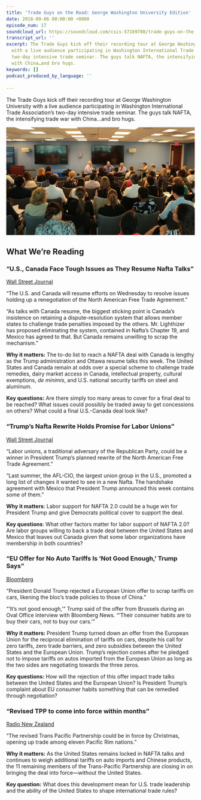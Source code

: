 ```yaml
---
title: 'Trade Guys on the Road: George Washington University Edition'
date: 2018-09-06 00:00:00 +0000
episode_num: 17
soundcloud_url: https://soundcloud.com/csis-57169780/trade-guys-on-the-road-at-george-washington-university
transcript_url: ''
excerpt: The Trade Guys kick off their recording tour at George Washington University
  with a live audience participating in Washington International Trade Association’s
  two-day intensive trade seminar. The guys talk NAFTA, the intensifying trade war
  with China…and bro hugs.
keywords: []
podcast_produced_by_language: ''

---
```

The Trade Guys kick off their recording tour at George Washington University with a live audience participating in Washington International Trade Association’s two-day intensive trade seminar. The guys talk NAFTA, the intensifying trade war with China…and bro hugs.

![The Trade Guys at George Washington University](/uploads/trade-guys-live-george-washington.jpg "The Trade Guys at George Washington University")

## What We’re Reading

### “U.S., Canada Face Tough Issues as They Resume Nafta Talks”

[Wall Street Journal](https://www.wsj.com/articles/u-s-canada-face-tough-issues-as-they-resume-nafta-talks-1536097035)

“The U.S. and Canada will resume efforts on Wednesday to resolve issues holding up a renegotiation of the North American Free Trade Agreement.”

“As talks with Canada resume, the biggest sticking point is Canada’s insistence on retaining a dispute-resolution system that allows member states to challenge trade penalties imposed by the others. Mr. Lighthizer has proposed eliminating the system, contained in Nafta’s Chapter 19, and Mexico has agreed to that. But Canada remains unwilling to scrap the mechanism.”

**Why it matters:** The to-do list to reach a NAFTA deal with Canada is lengthy as the Trump administration and Ottawa resume talks this week. The United States and Canada remain at odds over a special scheme to challenge trade remedies, dairy market access in Canada, intellectual property, cultural exemptions, _de minimis_, and U.S. national security tariffs on steel and aluminum.

**Key questions:** Are there simply too many areas to cover for a final deal to be reached? What issues could possibly be traded away to get concessions on others? What could a final U.S.-Canada deal look like?

### “Trump’s Nafta Rewrite Holds Promise for Labor Unions”

[Wall Street Journal](https://www.wsj.com/articles/trumps-nafta-rewrite-holds-promise-for-labor-unions-1535653247?tesla=y&mod=article_inline)

“Labor unions, a traditional adversary of the Republican Party, could be a winner in President Trump’s planned rewrite of the North American Free Trade Agreement.”

“Last summer, the AFL-CIO, the largest union group in the U.S., promoted a long list of changes it wanted to see in a new Nafta. The handshake agreement with Mexico that President Trump announced this week contains some of them.”

**Why it matters**: Labor support for NAFTA 2.0 could be a huge win for President Trump and give Democrats political cover to support the deal.

**Key questions**: What other factors matter for labor support of NAFTA 2.0? Are labor groups willing to back a trade deal between the United States and Mexico that leaves out Canada given that some labor organizations have membership in both countries?

### “EU Offer for No Auto Tariffs Is ‘Not Good Enough,’ Trump Says”

[Bloomberg](https://www.bloomberg.com/news/articles/2018-08-30/trump-says-eu-offer-for-no-auto-tariffs-is-not-good-enough)

“President Donald Trump rejected a European Union offer to scrap tariffs on cars, likening the bloc’s trade policies to those of China.”

“’It’s not good enough,’” Trump said of the offer from Brussels during an Oval Office interview with Bloomberg News. “’Their consumer habits are to buy their cars, not to buy our cars.’”

**Why it matters:** President Trump turned down an offer from the European Union for the reciprocal elimination of tariffs on cars, despite his call for zero tariffs, zero trade barriers, and zero subsidies between the United States and the European Union. Trump’s rejection comes after he pledged not to impose tariffs on autos imported from the European Union as long as the two sides are negotiating towards the three zeros.

**Key questions:** How will the rejection of this offer impact trade talks between the United States and the European Union? Is President Trump’s complaint about EU consumer habits something that can be remedied through negotiation?

### “Revised TPP to come into force within months”

[Radio New Zealand](https://www.radionz.co.nz/news/political/365621/revised-tpp-to-come-into-force-within-months?utm_medium=twitter&utm_source=dlvr.it)

“The revised Trans Pacific Partnership could be in force by Christmas, opening up trade among eleven Pacific Rim nations.”

**Why it matters:** As the United States remains locked in NAFTA talks and continues to weigh additional tariffs on auto imports and Chinese products, the 11 remaining members of the Trans-Pacific Partnership are closing in on bringing the deal into force—without the United States.

**Key question:** What does this development mean for U.S. trade leadership and the ability of the United States to shape international trade rules?